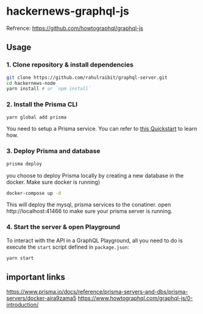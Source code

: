 # hackernews-graphql-js

Refrence: https://github.com/howtographql/graphql-js

## Usage

### 1. Clone repository & install dependencies

```sh
git clone https://github.com/rahulraibit/graphql-server.git	
cd hackernews-node
yarn install # or `npm install`
```

### 2. Install the Prisma CLI

```sh
yarn global add prisma
```

You need to setup a Prisma service. You can refer to [this Quickstart](https://www.prisma.io/docs/quickstart/) to learn how.

### 3. Deploy Prisma and database

```sh
prisma deploy
```
you choose to deploy Prisma locally by creating a new database in the docker. Make sure docker is running)
```sh
docker-compose up -d
```
This will deploy the mysql, prisma services to the conatiner.
open http://localhost:41466 to make sure your prisma server is running.

### 4. Start the server & open Playground

To interact with the API in a GraphQL Playground, all you need to do is execute the `start` script defined in `package.json`:

```sh
yarn start
```

## important links

https://www.prisma.io/docs/reference/prisma-servers-and-dbs/prisma-servers/docker-aira9zama5
https://www.howtographql.com/graphql-js/0-introduction/

